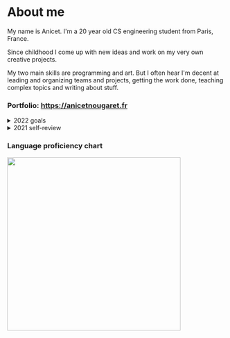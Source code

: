 # About me

My name is Anicet. I'm a 20 year old CS engineering student from Paris, France.

Since childhood I come up with new ideas and work on my very own creative projects.

My two main skills are programming and art. But I often hear I'm decent at leading and organizing teams and projects,
getting the work done, teaching complex topics and writing about stuff.

### Portfolio: https://anicetnougaret.fr

<details>
  <summary>2022 goals</summary>

- ![100%](https://progress-bar.dev/100) Making a small pong game written in **C++** using the **SFML** library.
- ![20%](https://progress-bar.dev/20) Finishing my online strategy board game project featuring a **Sveltekit**+**TS**+**TailwindCSS** frontend and TBD backend.
- ![20%](https://progress-bar.dev/20) Learning interpreters and getting better at making parsers by working with the [Crafting Interpreters](https://craftinginterpreters.com) book. See my [WIP Go implementation](https://github.com/AnicetNgrt/loxgo) of the Lox tree-walk interpreter.
- ![15%](https://progress-bar.dev/15) Improving at **Rust** and **systems programming** by working with the [Rust in Action](https://www.manning.com/books/rust-in-action) book.
- ![10%](https://progress-bar.dev/10) Learning **OpenGL** **Vulkan** and 3D rendering by working with the [3D Graphics Rendering Cookbook](https://www.packtpub.com/game-development/3d-graphics-rendering-cookbook?utm_source=github&utm_medium=repository&utm_campaign=9781786461629) book.
- ![2%](https://progress-bar.dev/2) Learning **C#** and **.NET**, maybe for backend work ?
- ![0%](https://progress-bar.dev/0) Making more cool **GLSL** shaders as I did in late 2021.
- ![0%](https://progress-bar.dev/0) Learning **Unreal Engine** by making a small game as I did back in 2015, but with C++ this time.
  
</details>

<details>
  <summary>2021 self-review</summary>
  
- Laid down foundations for my online strategy board game project featuring a **Sveltekit**+**TS**+**TailwindCSS** frontend and TBD backend.
- Gave more than 15 in-person basic **Computer Science**, **programming** and **Web development** paid **private lessons** from September to December to 3 students.
- Got better at **Graphics programming** and **GLSL Shaders** by [making ray marched mountains](https://www.shadertoy.com/view/stVGDK), [pretty 2D waves shaders](https://www.shadertoy.com/view/flKSzW) and also [trippy stuff](https://www.shadertoy.com/view/flKSzD).
- Started learning Russian at the university.
- Made a [strategy/management game](https://nimblebeastscollective.itch.io/inroads) with **Godot Engine** as part of the [Nimble Beasts collective](https://twitter.com/NimbleBeasts).
- Got better at **Rust** by [studying blockchain implementation](https://github.com/AnicetNgrt/postoi), [making APIs](https://github.com/AnicetNgrt/project_camion), working on a [board game implementation](https://github.com/AnicetNgrt/zugzwang_rust) and studying [parser combinators](https://github.com/AnicetNgrt/parser_combinators).
- Got better at **C** by studying the [Modern C](https://www.manning.com/books/modern-c) book and working on various university projects.
- Got better at **C++** by studying at INSA Lyon for my first year, with the goal of graduating as a CS engineer in 2024.
- Won the "Bourse Coddity" yearly hackathon with a 1000€ cashprize by making [3W Sherlocks](https://bourse2021-coddity.anicetnougaret.fr/) with **Elixir**, **Phoenix LiveViews** and **Tailwind CSS**.
- Learned the **Elixir** language and the **OTP** ecosystem by studying books such as [Elixir in action](https://www.manning.com/books/elixir-in-action-second-edition?query=elixir%20in%20action), [The Little Elixir & OTP Guidebook](https://www.manning.com/books/the-little-elixir-and-otp-guidebook?query=The%20Little%20Elixir%20&%20OTP%20Guidebook), and leading a team of 7 student on [a fullstack project featuring a **Phoenix** backend](https://github.com/Homesynck/homesynck-server).
- Experienced my first internship as a fullstack software engineering intern at **Coddity**.
- Tutored 10 Computer Science students from *Université de Paris* for three months.
- **Graduated from my 2 year Computer Science degree** at *Université de Paris*.
  
</details>
  
### Language proficiency chart

<img
  height="400"
  src="https://cr-skills-chart-widget.azurewebsites.net/api/api?username=anicetngrt&skills=JavaScript,TypeScript,Rust,Python,HTML,CSS,C%2B%2B,C,Java,Elixir,Svelte&width=640"
/>
